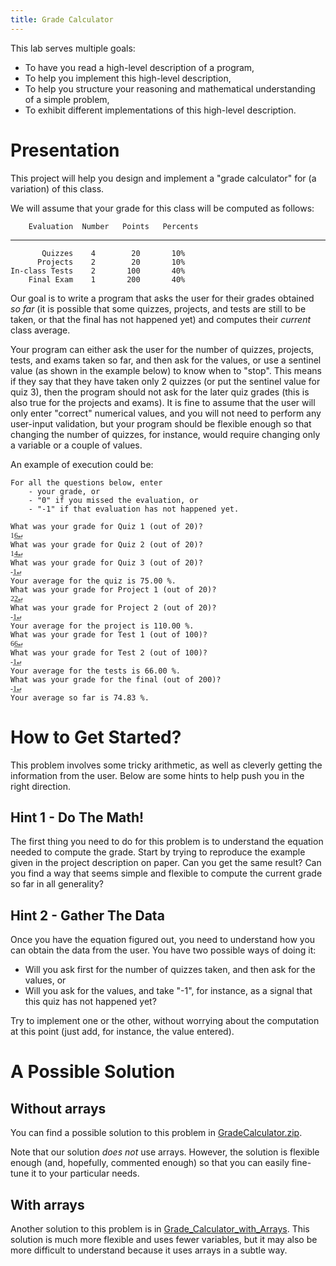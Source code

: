 ```yaml
---
title: Grade Calculator
---
```


This lab serves multiple goals:

- To have you read a high-level description of a program,
- To help you implement this high-level description,
- To help you structure your reasoning and mathematical understanding of a simple problem,
- To exhibit different implementations of this high-level description.

# Presentation 

This project will help you design and implement a "grade calculator" for (a variation) of this class.

We will assume that your grade for this class will be computed as follows:

        Evaluation  Number   Points   Percents
  ---------------- -------- -------- ----------
           Quizzes    4        20       10%
          Projects    2        20       10%
    In-class Tests    2       100       40%
        Final Exam    1       200       40%

Our goal is to write a program that asks the user for their grades obtained *so far* (it is possible that some quizzes, projects, and tests are still to be taken, or that the final has not happened yet) and computes their *current* class average.

Your program can either ask the user for the number of quizzes, projects, tests, and exams taken so far, and then ask for the values, or use a sentinel value (as shown in the example below) to know when to "stop".
This means if they say that they have taken only 2 quizzes (or put the sentinel value for quiz 3), then the program should not ask for the later quiz grades (this is also true for the projects and exams).
It is fine to assume that the user will only enter "correct" numerical values, and you will not need to perform any user-input validation, but your program should be flexible enough so that changing the number of quizzes, for instance, would require changing only a variable or a couple of values.

An example of execution could be:

```{.text}
For all the questions below, enter 
    - your grade, or 
    - "0" if you missed the evaluation, or
    - "-1" if that evaluation has not happened yet.

What was your grade for Quiz 1 (out of 20)?
1͟6͟↵
What was your grade for Quiz 2 (out of 20)?
1͟4͟↵
What was your grade for Quiz 3 (out of 20)?
-͟1͟↵
Your average for the quiz is 75.00 %.
What was your grade for Project 1 (out of 20)? 
2͟2͟↵
What was your grade for Project 2 (out of 20)? 
-͟1͟↵
Your average for the project is 110.00 %.
What was your grade for Test 1 (out of 100)? 
6͟6͟↵
What was your grade for Test 2 (out of 100)? 
-͟1͟↵
Your average for the tests is 66.00 %.
What was your grade for the final (out of 200)?
-͟1͟↵
Your average so far is 74.83 %.
```

# How to Get Started?

This problem involves some tricky arithmetic, as well as cleverly getting the information from the user. Below are some hints to help push you in the right direction. 

## Hint 1 - Do The Math!

The first thing you need to do for this problem is to understand the equation needed to compute the grade.
Start by trying to reproduce the example given in the project description on paper.
Can you get the same result?
Can you find a way that seems simple and flexible to compute the current grade so far in all generality?

## Hint 2 - Gather The Data

Once you have the equation figured out, you need to understand how you can obtain the data from the user.
You have two possible ways of doing it:

- Will you ask first for the number of quizzes taken, and then ask for the values, or
- Will you ask for the values, and take "-1", for instance, as a signal that this quiz has not happened yet?

Try to implement one or the other, without worrying about the computation at this point (just add, for instance, the value entered).

# A Possible Solution

## Without arrays

You can find a possible solution to this problem in [GradeCalculator.zip](Grade_Calculator.zip).

Note that our solution _does not_ use arrays.
However, the solution is flexible enough (and, hopefully, commented enough) so that you can easily fine-tune it to your particular needs.

## With arrays

Another solution to this problem is in [Grade_Calculator_with_Arrays](Grade_Calculator_with_Arrays.zip).
This solution is much more flexible and uses fewer variables, but it may also be more difficult to understand because it uses arrays in a subtle way.
